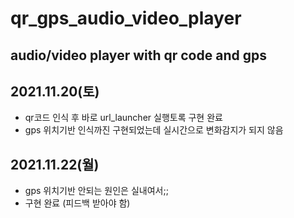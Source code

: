 # qr_gps_audio_video_player

## audio/video player with qr code and gps

## 2021.11.20(토)
- qr코드 인식 후 바로 url_launcher 실행토록 구현 완료
- gps 위치기반 인식까진 구현되었는데 실시간으로 변화감지가 되지 않음

## 2021.11.22(월)
- gps 위치기반 안되는 원인은 실내여서;;
- 구현 완료 (피드백 받아야 함)